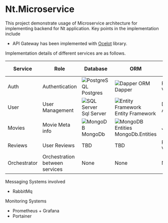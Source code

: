 # Nt.Microservice

This project demonstrate usage of Microservice architecture for implementing backend for Nt application. Key points in the implementation include

- API Gateway has been implemented with [Ocelot](https://ocelot.readthedocs.io/en/latest/) library.

Implementation details of different services are as follows.

| Service | Role            | Database   | ORM              | Model Validation  | Entity Mapping | Unit Test | Mock        | Logger  |
| ------- | --------------- | ---------- | ---------------- | ----------------- | -------------- | --------- | ----------- | ------- |
| Auth    | Authentication  | ![PostgreSQL](https://img.shields.io/badge/PostgreSQL-316192?style=flat&logo=postgresql&logoColor=white) Postgres   | ![Dapper ORM](https://img.shields.io/badge/Dapper-512BD4?style=flat&logo=.net&logoColor=white) Dapper           | Fluent Validation | Mapster        | NUnit     | NSubstitute | NLog    |
| User    | User Management |![SQL Server](https://img.shields.io/badge/SQL%20Server-CC2927?style=plastic&logo=microsoft-sql-server&logoColor=white) Sql Server | ![Entity Framework](https://img.shields.io/badge/Entity%20Framework-512BD4?style=flat&logo=.net&logoColor=white)  Entity Framework | Data Annotations  | Automapper     | XUnit     | Moq         | SeriLog |
| Movies  | Movie Meta info | ![MongoDB](https://img.shields.io/badge/MongoDB-47A248?style=flat&logo=mongodb&logoColor=white)  MongoDb    | ![MongoDB Entities](https://img.shields.io/badge/MongoDB%20Entities-47A248?style=flat&logo=mongodb&logoColor=white) MongoDb.Entities | Json.Net  | ValueInjector     | MsTest    | FakeItEasy  | Microsoft.Extensions.Logging     |
| Reviews | User Reviews    | TBD        | TBD              | Fluent Validation | Automapper     | MsTest    | Rhinomock   | TBD     |
| Orchestrator | Orchestration between services    | None        | None              | None | None     | MsTest    | None   | TBD     |


Messaging Systems involved

 - RabbitMq


Monitoring Systems

 - Prometheus + Grafana
 - Portainer
